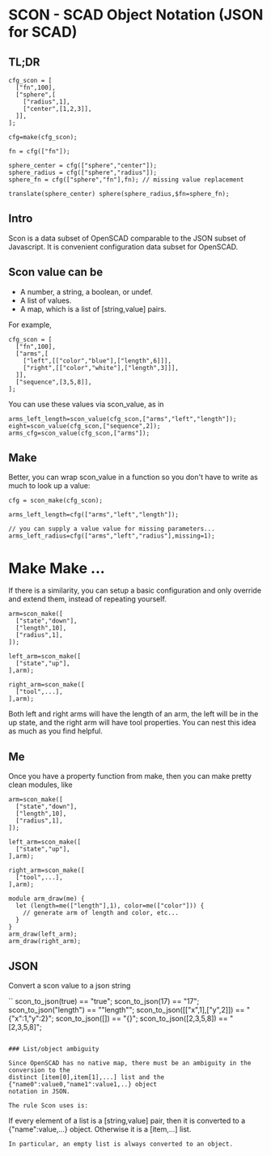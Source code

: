 # SCON - SCAD Object Notation (JSON for SCAD)

## TL;DR

```
cfg_scon = [
  ["fn",100],
  ["sphere",[
    ["radius",1],
    ["center",[1,2,3]],
  ]],
];

cfg=make(cfg_scon);

fn = cfg(["fn"]);

sphere_center = cfg(["sphere","center"]);
sphere_radius = cfg(["sphere","radius"]);
sphere_fn = cfg(["sphere","fn"],fn); // missing value replacement

translate(sphere_center) sphere(sphere_radius,$fn=sphere_fn);
```

## Intro

Scon is a data subset of OpenSCAD comparable to the JSON subset of Javascript.
It is convenient configuration data subset for OpenSCAD.

## Scon value can be

* A number, a string, a boolean, or undef.
* A list of values.
* A map, which is a list of [string,value] pairs.

For example,
```
cfg_scon = [
  ["fn",100],
  ["arms",[
    ["left",[["color","blue"],["length",6]]],
    ["right",[["color","white"],["length",3]]],
  ]],
  ["sequence",[3,5,8]],
];
```

You can use these values via scon_value, as in
```
arms_left_length=scon_value(cfg_scon,["arms","left","length"]);
eight=scon_value(cfg_scon,["sequence",2]);
arms_cfg=scon_value(cfg_scon,["arms"]);
```

## Make

Better, you can wrap scon_value in a function so you don't have to write as much to look up a value:
```
cfg = scon_make(cfg_scon);

arms_left_length=cfg(["arms","left","length"]);

// you can supply a value value for missing parameters...
arms_left_radius=cfg(["arms","left","radius"],missing=1);
```

# Make Make ...

If there is a similarity, you can setup a basic configuration and only override and extend them, instead of repeating yourself.

```
arm=scon_make([
  ["state","down"],
  ["length",10],
  ["radius",1],
]);

left_arm=scon_make([
  ["state","up"],
],arm);

right_arm=scon_make([
  ["tool",...],
],arm);
```
Both left and right arms will have the length of an arm, the left will be in the up state, and the right arm will have tool properties.  You can nest this idea as much as you find helpful.

## Me

Once you have a property function from make, then you can make pretty clean modules, like

```
arm=scon_make([
  ["state","down"],
  ["length",10],
  ["radius",1],
]);

left_arm=scon_make([
  ["state","up"],
],arm);

right_arm=scon_make([
  ["tool",...],
],arm);

module arm_draw(me) {
  let (length=me(["length"],1), color=me(["color"])) {
    // generate arm of length and color, etc...
  }
}
arm_draw(left_arm);
arm_draw(right_arm);
```

## JSON

Convert a scon value to a json string

``
scon_to_json(true) == "true";
scon_to_json(17) == "17";
scon_to_json("length") == "\"length\"";
scon_to_json([["x",1],["y",2]]) == "{\"x\":1,\"y\":2}";
scon_to_json([]) == "{}";
scon_to_json([2,3,5,8]) == "[2,3,5,8]";
```

### List/object ambiguity

Since OpenSCAD has no native map, there must be an ambiguity in the conversion to the
distinct [item[0],item[1],...] list and the {"name0":value0,"name1":value1,..} object
notation in JSON.

The rule Scon uses is:
```
If every element of a list is a [string,value] pair, then it is converted
to a {"name":value,...} object.  Otherwise it is a [item,...] list.
```
In particular, an empty list is always converted to an object.
